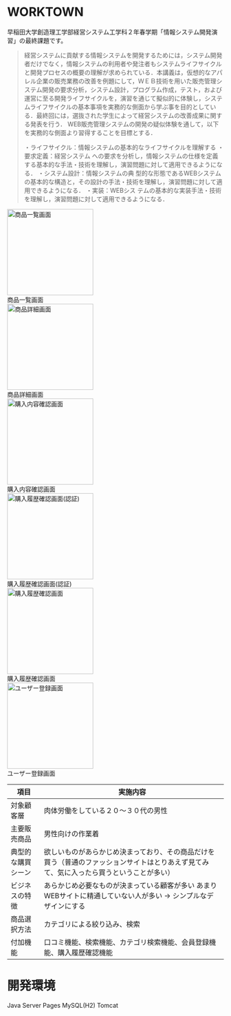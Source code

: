 # WORKTOWN
早稲田大学創造理工学部経営システム工学科２年春学期「情報システム開発演習」の最終課題です。
> 経営システムに貢献する情報システムを開発するためには，システム開発者だけでなく，情報システムの利用者や発注者もシステムライフサイクルと開発プロセスの概要の理解が求められている．本講義は，仮想的なアパレル企業の販売業務の改善を例題にして，ＷＥＢ技術を用いた販売管理システム開発の要求分析，システム設計，プログラム作成，テスト，および運営に至る開発ライフサイクルを，演習を通じて擬似的に体験し，システムライフサイクルの基本事項を実務的な側面から学ぶ事を目的としている．最終回には，選抜された学生によって経営システムの改善成果に関する発表を行う．
> WEB販売管理システムの開発の疑似体験を通して，以下を実務的な側面より習得することを目標とする．
> 
> ・ライフサイクル：情報システムの基本的なライフサイクルを理解する
> ・要求定義：経営システム への要求を分析し，情報システムの仕様を定義する基本的な手法・技術を理解し，演習問題に対して適用できるようになる．
> ・システム設計：情報システムの典 型的な形態であるWEBシステムの基本的な構造と，その設計の手法・技術を理解し，演習問題に対して適用できるようになる．
> ・実装：WEBシス テムの基本的な実装手法・技術を理解し，演習問題に対して適用できるようになる．
 
<img src="https://user-images.githubusercontent.com/66343258/123548289-237b7f00-d79f-11eb-8861-be8cb08c8af8.png" alt="商品一覧画面" width="200" height="200"><br>
商品一覧画面<br>
<img src="https://user-images.githubusercontent.com/66343258/123548277-165e9000-d79f-11eb-80f6-50cef487baa8.png" alt="商品詳細画面" width="200" height="200"><br>
商品詳細画面<br>
<img src="https://user-images.githubusercontent.com/66343258/123548307-38581280-d79f-11eb-92c3-0b7f8aa41d04.png" alt="購入内容確認画面" width="200" height="200"><br>
購入内容確認画面<br>
<img src="https://user-images.githubusercontent.com/66343258/123548354-6f2e2880-d79f-11eb-99d5-8b8b4d115b04.png" alt="購入履歴確認画面(認証)" width="200" height="200"><br>
購入履歴確認画面(認証)<br>
<img src="https://user-images.githubusercontent.com/66343258/123548347-60477600-d79f-11eb-972b-8e410abe4733.png" alt="購入履歴確認画面" width="200" height="200"><br>
購入履歴確認画面<br>
<img src="https://user-images.githubusercontent.com/66343258/123548326-4c9c0f80-d79f-11eb-833e-a130ff5664df.png" alt="ユーザー登録画面" width="200" height="200"><br>
ユーザー登録画面

| 項目 | 実施内容 |
----|---- 
| 対象顧客層 | 肉体労働をしている２０〜３０代の男性 |
| 主要販売商品 | 男性向けの作業着 |
| 典型的な購買シーン | 欲しいものがあらかじめ決まっており、その商品だけを買う（普通のファッションサイトはとりあえず見てみて、気に入ったら買うということが多い） |
| ビジネスの特徴 | あらかじめ必要なものが決まっている顧客が多い あまりWEBサイトに精通していない人が多い → シンプルなデザインにする |
| 商品選択方法 | カテゴリによる絞り込み、検索 |
| 付加機能 | 口コミ機能、検索機能、カテゴリ検索機能、会員登録機能、購入履歴確認機能 |

# 開発環境
Java Server Pages
MySQL(H2)
Tomcat
